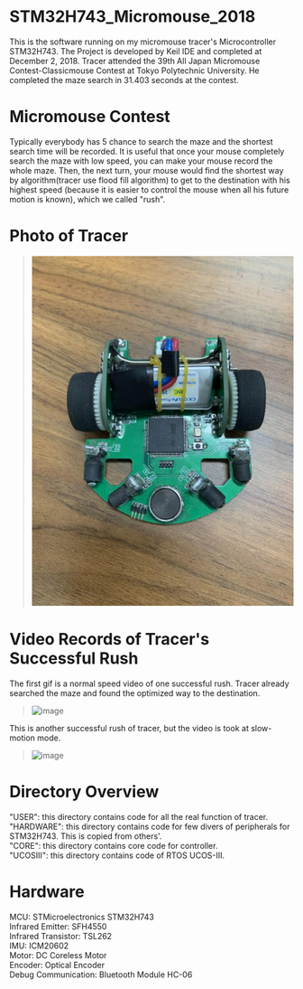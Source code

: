 # STM32H743_Micromouse_2018
  This is the software running on my micromouse tracer's Microcontroller STM32H743. The Project is developed by Keil IDE and completed at December 2, 2018. Tracer attended the 39th All Japan Micromouse Contest-Classicmouse Contest at Tokyo Polytechnic University. He completed the maze search in 31.403 seconds at the contest.  
  
# Micromouse Contest
  Typically everybody has 5 chance to search the maze and the shortest search time will be recorded. It is useful that once your mouse completely search the maze with low speed, you can make your mouse record the whole maze. Then, the next turn, your mouse would find the shortest way by algorithm(tracer use flood fill algorithm) to get to the destination with his highest speed (because it is easier to control the mouse when all his future motion is known), which we called "rush".  

# Photo of Tracer
>![image](https://github.com/ZivFung/STM32H743_Micromouse_2018/blob/master/Tracer.JPG)   

# Video Records of Tracer's Successful Rush
  The first gif is a normal speed video of one successful rush. Tracer already searched the maze and found the optimized way to the destination.  
>![image](https://github.com/ZivFung/STM32H743_Micromouse_2018/blob/master/Rush.gif)    
	
  This is another successful rush of tracer, but the video is took at slow-motion mode.  
>![image](https://github.com/ZivFung/STM32H743_Micromouse_2018/blob/master/Rush_slowMotion.gif)  

# Directory Overview
"USER": this directory contains code for all the real function of tracer.  
"HARDWARE": this directory contains code for few divers of peripherals for STM32H743. This is copied from others'.  
"CORE": this directory contains core code for controller.  
"UCOSIII": this directory contains code of RTOS UCOS-III.  

# Hardware
MCU: STMicroelectronics STM32H743  
Infrared Emitter: SFH4550  
Infrared Transistor: TSL262   
IMU: ICM20602  
Motor: DC Coreless Motor  
Encoder: Optical Encoder  
Debug Communication: Bluetooth Module HC-06  
